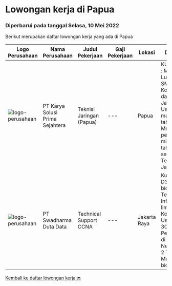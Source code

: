 
  # Lowongan kerja di Papua

  ### Diperbarui pada tanggal Selasa, 10 Mei 2022

  Berikut merupakan daftar lowongan kerja yang ada di Papua

  |Logo Perusahaan | Nama Perusahaan | Judul Pekerjaan | Gaji Pekerjaan | Lokasi | Deskripsi | Tanggal diunggah | Pranala |
  | -------------- | --------------- | --------------- | --------- | --------- | -------------- | ------- | ----------- |
  |![logo-perusahaan](https://image-service-cdn.seek.com.au/bb0f2c313297f2db3d497466b95d7da85644edc0/ee4dce1061f3f616224767ad58cb2fc751b8d2dc)|PT Karya Solusi Prima Sejahtera|Teknisi Jaringan (Papua)|---|Papua|KUALIFIKASI : Min. Lulusan SMK Teknik Komputer dan Jaringan Usia maksimal 26 tahun Memiliki pengalaman minimal 1 tahun sebagai Teknisi Jaringan...|Rabu, 04 Mei 2022|https://www.jobstreet.co.id/id/job/teknisi-jaringan-papua-3865426?token=0~36b49982-5066-4535-b56d-e58b2f3c6cdc&sectionRank=1&jobId=jobstreet-id-job-3865426|
|![logo-perusahaan](https://image-service-cdn.seek.com.au/d44e24ea8df7f01da15345a414795777e59f4e7a/ee4dce1061f3f616224767ad58cb2fc751b8d2dc)|PT Swadharma Duta Data|Technical Support CCNA|---|Jakarta Raya|Kualifikasi : D3- S1 bidang Teknik Informatika, Ilmu Komputer Usia 20 - 30 tahun Pengalaman di bidang IT Network 1 - 2 Tahun Menguasai bidang IT...|Senin, 25 April 2022|https://www.jobstreet.co.id/id/job/technical-support-ccna-3865673?token=0~36b49982-5066-4535-b56d-e58b2f3c6cdc&sectionRank=2&jobId=jobstreet-id-job-3865673|


  [Kembali ke daftar lowongan kerja 🔙](../README.md#daftar-lowongan-kerja)
  